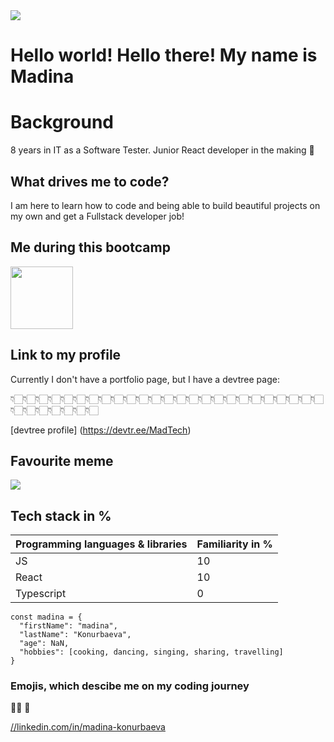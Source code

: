 <img src="https://media.giphy.com/media/YPhs6YoPXEJgFxERoG/giphy.gif?v=4&h=300&w=300&fit=cover&mask=circle&maxage=7d" />

# Hello world! Hello there! My name is Madina 

# Background
8 years in IT as a Software Tester. Junior React developer in the making 🚧

## What drives me to code? 
I am here to learn how to code and being able to build beautiful projects on my own and get a Fullstack developer job!

## Me during this bootcamp
<img src="https://media.giphy.com/media/2IudUHdI075HL02Pkk/giphy.gif" align="center" width="100" height="100" />


## Link to my profile

Currently I don't have a portfolio page, but I have a devtree page:

👇🏻👇🏻👇🏻👇🏻👇🏻👇🏻👇🏻👇🏻👇🏻👇🏻👇🏻👇🏻👇🏻👇🏻👇🏻👇🏻👇🏻👇🏻👇🏻👇🏻👇🏻👇🏻👇🏻👇🏻👇🏻👇🏻👇🏻👇🏻👇🏻👇🏻👇🏻👇🏻

[devtree profile] (https://devtr.ee/MadTech)

## Favourite meme

<img src="https://i.redd.it/30ebreq98c121.jpg?v=4&h=300&w=300&fit=cover&mask=circle&maxage=7d" />

## Tech stack in %

| Programming languages & libraries | Familiarity in %  |
| ----------- | ----------- |
| JS | 10 |
| React| 10 |
| Typescript | 0 |


```
const madina = {
  "firstName": "madina",
  "lastName": "Konurbaeva",
  "age": NaN,
  "hobbies": [cooking, dancing, singing, sharing, travelling]
}
```

### Emojis, which descibe me on my coding journey
👩‍🚀 🚀 

[//linkedin.com/in/madina-konurbaeva](https://www.linkedin.com/in/madina-konurbaeva/)

